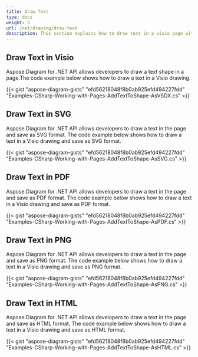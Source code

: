 ```yaml
---
title: Draw Text
type: docs
weight: 5
url: /net/drawing/draw-text
description: This section explains how to draw text in a visio page with Aspose.Diagram. Support using C# to draw text and save as pdf, svg, html, image, xps and other formats.
---
```


## **Draw Text in Visio**
Aspose.Diagram for .NET API allows developers to draw a text shape in a page.The code example below shows how to draw a text in a Visio drawing.

{{< gist "aspose-diagram-gists" "efd56218048f8b0ab925efd494227fdd" "Examples-CSharp-Working-with-Pages-AddTextToShape-AsVSDX.cs" >}}

## **Draw Text in SVG**
Aspose.Diagram for .NET API allows developers to draw a text in the page and save as SVG format. The code example below shows how to draw a text in a Visio drawing and save as SVG format.

{{< gist "aspose-diagram-gists" "efd56218048f8b0ab925efd494227fdd" "Examples-CSharp-Working-with-Pages-AddTextToShape-AsSVG.cs" >}}

## **Draw Text in PDF**
Aspose.Diagram for .NET API allows developers to draw a text in the page and save as PDF format. The code example below shows how to draw a text in a Visio drawing and save as PDF format.

{{< gist "aspose-diagram-gists" "efd56218048f8b0ab925efd494227fdd" "Examples-CSharp-Working-with-Pages-AddTextToShape-AsPDF.cs" >}}

## **Draw Text in PNG**
Aspose.Diagram for .NET API allows developers to draw a text in the page and save as PNG format. The code example below shows how to draw a text in a Visio drawing and save as PNG format.

{{< gist "aspose-diagram-gists" "efd56218048f8b0ab925efd494227fdd" "Examples-CSharp-Working-with-Pages-AddTextToShape-AsPNG.cs" >}}

## **Draw Text in HTML**
Aspose.Diagram for .NET API allows developers to draw a text in the page and save as HTML format. The code example below shows how to draw a text in a Visio drawing and save as HTML format.

{{< gist "aspose-diagram-gists" "efd56218048f8b0ab925efd494227fdd" "Examples-CSharp-Working-with-Pages-AddTextToShape-AsHTML.cs" >}}
